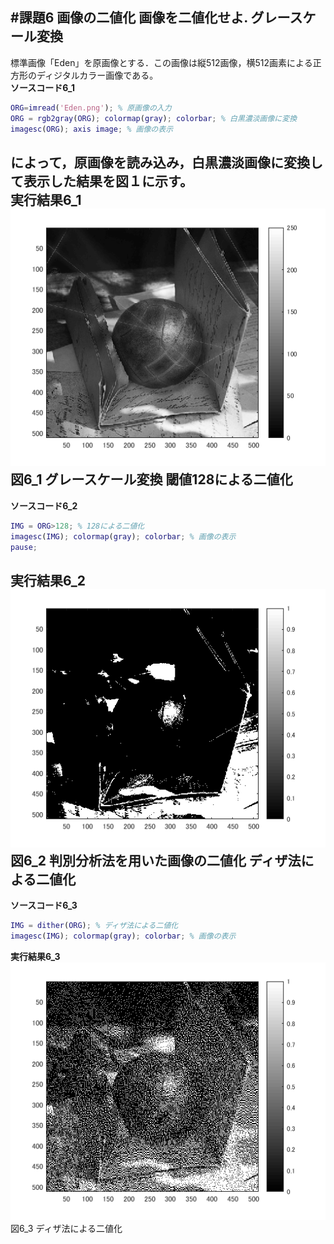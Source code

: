 #課題6 画像の二値化
**画像を二値化せよ.**
グレースケール変換
---
標準画像「Eden」を原画像とする．この画像は縦512画像，横512画素による正方形のディジタルカラー画像である。  
**ソースコード6_1**
```matlab
ORG=imread('Eden.png'); % 原画像の入力  
ORG = rgb2gray(ORG); colormap(gray); colorbar; % 白黒濃淡画像に変換  
imagesc(ORG); axis image; % 画像の表示
```
によって，原画像を読み込み，白黒濃淡画像に変換して表示した結果を図１に示す。  
**実行結果6_1**  
![原画像](https://github.com/YasudaKousuke/lecture_image_processing/blob/master/image/kadai6_1.png?raw=true)  
図6_1 グレースケール変換
閾値128による二値化
---
**ソースコード6_2**
```matlab
IMG = ORG>128; % 128による二値化
imagesc(IMG); colormap(gray); colorbar; % 画像の表示
pause;
```
**実行結果6_2**  
![原画像](https://github.com/YasudaKousuke/lecture_image_processing/blob/master/image/kadai6_2.png?raw=true)  
図6_2 判別分析法を用いた画像の二値化
ディザ法による二値化
---
**ソースコード6_3**  
```matlab
IMG = dither(ORG); % ディザ法による二値化
imagesc(IMG); colormap(gray); colorbar; % 画像の表示
```
**実行結果6_3**  
![原画像](https://github.com/YasudaKousuke/lecture_image_processing/blob/master/image/kadai6_3.png?raw=true)  
図6_3 ディザ法による二値化
